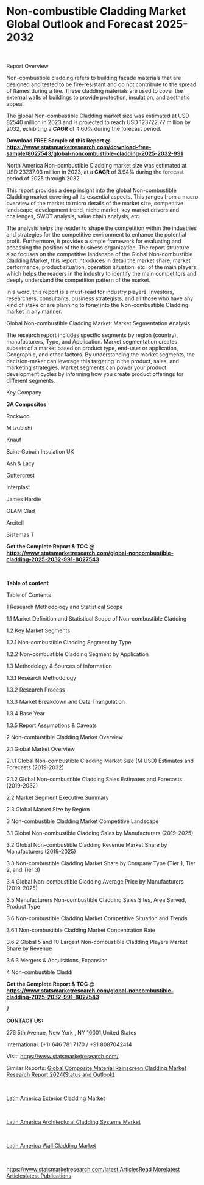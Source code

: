 <h1>Non-combustible Cladding Market Global Outlook and Forecast 2025-2032</h1><br/><p>Report Overview</p>
 
 
 
 <p>Non-combustible cladding refers to building facade materials that are designed and tested to be fire-resistant and do not contribute to the spread of flames during a fire. These cladding materials are used to cover the external walls of buildings to provide protection, insulation, and aesthetic appeal.</p>
 
 
 
 <p>The global Non-combustible Cladding market size was estimated at USD 82540 million in 2023 and is projected to reach USD 123722.77 million by 2032, exhibiting a <strong>CAGR</strong> of 4.60% during the forecast period.</p>
 
 
 
 <p><strong>Download FREE Sample of this Report @ <a href="https://www.statsmarketresearch.com/download-free-sample/8027543/global-noncombustible-cladding-2025-2032-991">https://www.statsmarketresearch.com/download-free-sample/8027543/global-noncombustible-cladding-2025-2032-991</a></strong></p>
 
 
 
 <p>North America Non-combustible Cladding market size was estimated at USD 23237.03 million in 2023, at a <strong>CAGR</strong> of 3.94% during the forecast period of 2025 through 2032.</p>
 
 
 
 <p>This report provides a deep insight into the global Non-combustible Cladding market covering all its essential aspects. This ranges from a macro overview of the market to micro details of the market size, competitive landscape, development trend, niche market, key market drivers and challenges, SWOT analysis, value chain analysis, etc.</p>
 
 
 
 <p>The analysis helps the reader to shape the competition within the industries and strategies for the competitive environment to enhance the potential profit. Furthermore, it provides a simple framework for evaluating and accessing the position of the business organization. The report structure also focuses on the competitive landscape of the Global Non-combustible Cladding Market, this report introduces in detail the market share, market performance, product situation, operation situation, etc. of the main players, which helps the readers in the industry to identify the main competitors and deeply understand the competition pattern of the market.</p>
 
 
 
 <p>In a word, this report is a must-read for industry players, investors, researchers, consultants, business strategists, and all those who have any kind of stake or are planning to foray into the Non-combustible Cladding market in any manner.</p>
 
 
 
 <p>Global Non-combustible Cladding Market: Market Segmentation Analysis</p>
 
 
 
 <p>The research report includes specific segments by region (country), manufacturers, Type, and Application. Market segmentation creates subsets of a market based on product type, end-user or application, Geographic, and other factors. By understanding the market segments, the decision-maker can leverage this targeting in the product, sales, and marketing strategies. Market segments can power your product development cycles by informing how you create product offerings for different segments.</p>
 
 
 
 <p>Key Company</p>
 
 
 
 <p><strong>3A Composites</strong></p>
 
 
 
 <p>Rockwool</p>
 
 
 
 <p>Mitsubishi</p>
 
 
 
 <p>Knauf</p>
 
 
 
 <p>Saint-Gobain Insulation UK</p>
 
 
 
 <p>Ash & Lacy</p>
 
 
 
 <p>Guttercrest</p>
 
 
 
 <p>Interplast</p>
 
 
 
 <p>James Hardie</p>
 
 
 
 <p>OLAM Clad</p>
 
 
 
 <p>Arcitell</p>
 
 
 
 <p>Sistemas T</p>
 
 
 
 <div><b>Get the Complete Report & TOC @ <a href="https://www.statsmarketresearch.com/global-noncombustible-cladding-2025-2032-991-8027543">https://www.statsmarketresearch.com/global-noncombustible-cladding-2025-2032-991-8027543</a></b></div>
 
 
 
 <p><br />
 
 <b>Table of content</b></p>
 
 
 
 <p>Table of Contents<br />
 
 1 Research Methodology and Statistical Scope<br />
 
 1.1 Market Definition and Statistical Scope of Non-combustible Cladding<br />
 
 1.2 Key Market Segments<br />
 
 1.2.1 Non-combustible Cladding Segment by Type<br />
 
 1.2.2 Non-combustible Cladding Segment by Application<br />
 
 1.3 Methodology & Sources of Information<br />
 
 1.3.1 Research Methodology<br />
 
 1.3.2 Research Process<br />
 
 1.3.3 Market Breakdown and Data Triangulation<br />
 
 1.3.4 Base Year<br />
 
 1.3.5 Report Assumptions & Caveats<br />
 
 2 Non-combustible Cladding Market Overview<br />
 
 2.1 Global Market Overview<br />
 
 2.1.1 Global Non-combustible Cladding Market Size (M USD) Estimates and Forecasts (2019-2032)<br />
 
 2.1.2 Global Non-combustible Cladding Sales Estimates and Forecasts (2019-2032)<br />
 
 2.2 Market Segment Executive Summary<br />
 
 2.3 Global Market Size by Region<br />
 
 3 Non-combustible Cladding Market Competitive Landscape<br />
 
 3.1 Global Non-combustible Cladding Sales by Manufacturers (2019-2025)<br />
 
 3.2 Global Non-combustible Cladding Revenue Market Share by Manufacturers (2019-2025)<br />
 
 3.3 Non-combustible Cladding Market Share by Company Type (Tier 1, Tier 2, and Tier 3)<br />
 
 3.4 Global Non-combustible Cladding Average Price by Manufacturers (2019-2025)<br />
 
 3.5 Manufacturers Non-combustible Cladding Sales Sites, Area Served, Product Type<br />
 
 3.6 Non-combustible Cladding Market Competitive Situation and Trends<br />
 
 3.6.1 Non-combustible Cladding Market Concentration Rate<br />
 
 3.6.2 Global 5 and 10 Largest Non-combustible Cladding Players Market Share by Revenue<br />
 
 3.6.3 Mergers & Acquisitions, Expansion<br />
 
 4 Non-combustible Claddi</p>
 
 
 
 <div><b>Get the Complete Report & TOC @ <a href="https://www.statsmarketresearch.com/global-noncombustible-cladding-2025-2032-991-8027543">https://www.statsmarketresearch.com/global-noncombustible-cladding-2025-2032-991-8027543</a></b></div>
 
 
 
 <p>? </p>
 
 
 
 <p><b>CONTACT US:</b><br />
 
 276 5th Avenue, New York , NY 10001,United States<br />
 
 International: (+1) 646 781 7170 / +91 8087042414<br />
 
 Visit: <a href="https://www.statsmarketresearch.com/">https://www.statsmarketresearch.com/</a><br />
 
 Similar Reports: <a href="https://www.statsmarketresearch.com/global-noncombustible-cladding-2025-2032-991-8027543">Global Composite Material Rainscreen Cladding Market Research Report 2024(Status and Outlook)</a><br />
 
 <br />
 
 <a href="https://www.statsmarketresearch.com/global-noncombustible-cladding-2025-2032-991-8027543">Latin America Exterior Cladding Market</a><br />
 
 <br />
 
 <a href="https://www.statsmarketresearch.com/global-noncombustible-cladding-2025-2032-991-8027543">Latin America Architectural Cladding Systems Market</a><br />
 
 <br />
 
 <a href="https://www.statsmarketresearch.com/global-noncombustible-cladding-2025-2032-991-8027543">Latin America Wall Cladding Market</a><br />
 
 <br />
 
 <a href="https://gyeongbokgung.com">https://www.statsmarketresearch.com/</a><a href="https://hallyeomaritime.com">latest Articles</a><a href="https://jingwansa.com">Read More</a><a href="https://nguoiviet.jp/">latest Articles</a><a href="https://www.intelmarketresearch.com/">latest Publications</a></p>